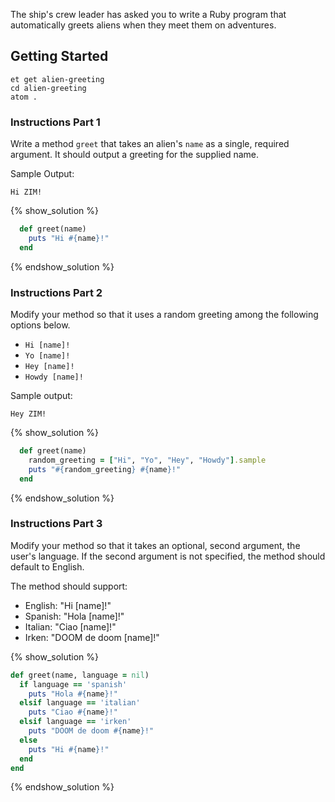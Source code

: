 The ship's crew leader has asked you to write a Ruby program that automatically greets aliens when they meet them on adventures.

## Getting Started

```no-highlight
et get alien-greeting
cd alien-greeting
atom .
```

### Instructions Part 1

Write a method `greet` that takes an alien's `name` as a single, required argument. It should output a greeting for the supplied name.

Sample Output:

```no-highlight
Hi ZIM!
```

{% show_solution %}

```ruby
  def greet(name)
    puts "Hi #{name}!"
  end
```

{% endshow_solution %}

### Instructions Part 2

Modify your method so that it uses a random greeting among the following options below.

- `Hi [name]!`
- `Yo [name]!`
- `Hey [name]!`
- `Howdy [name]!`

Sample output:

```no-highlight
Hey ZIM!
```

{% show_solution %}

```ruby
  def greet(name)
    random_greeting = ["Hi", "Yo", "Hey", "Howdy"].sample
    puts "#{random_greeting} #{name}!"
  end
```

{% endshow_solution %}

### Instructions Part 3

Modify your method so that it takes an optional, second argument, the user's language. If the second argument is not specified, the method should default to English.

The method should support:

- English: "Hi [name]!"
- Spanish: "Hola [name]!"
- Italian: "Ciao [name]!"
- Irken: "DOOM de doom [name]!"

{% show_solution %}

```ruby
def greet(name, language = nil)
  if language == 'spanish'
    puts "Hola #{name}!"
  elsif language == 'italian'
    puts "Ciao #{name}!"
  elsif language == 'irken'
    puts "DOOM de doom #{name}!"
  else
    puts "Hi #{name}!"
  end
end
```

{% endshow_solution %}
